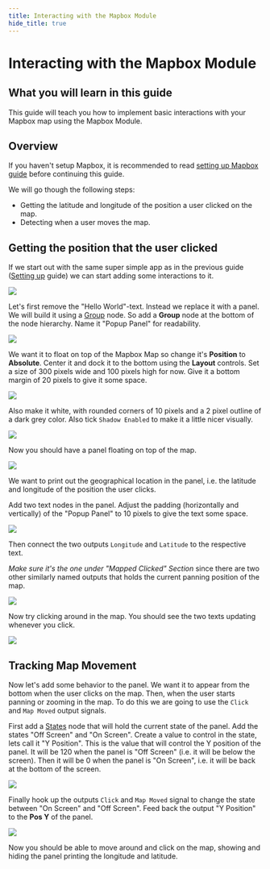 ```yaml
---
title: Interacting with the Mapbox Module
hide_title: true
---
```


# Interacting with the Mapbox Module

## What you will learn in this guide

This guide will teach you how to implement basic interactions with your Mapbox map using the Mapbox Module.

## Overview

If you haven't setup Mapbox, it is recommended to read [setting up Mapbox guide](/library/modules/mapbox/guides/setting-up) before continuing this guide.

We will go though the following steps:

- Getting the latitude and longitude of the position a user clicked on the map.
- Detecting when a user moves the map.

## Getting the position that the user clicked

If we start out with the same super simple app as in the previous guide ([Setting up](/library/modules/mapbox/guides/setting-up) guide) we can start adding some interactions to it.

<div className="ndl-image-with-background l">

![](/library/modules/mapbox/guides/interacting/initial-state.png)

</div>

Let's first remove the "Hello World"-text. Instead we replace it with a panel. We will build it using a [Group](/nodes/basic-elements/group) node. So add a **Group** node at the bottom of the node hierarchy. Name it "Popup Panel" for readability.

<div className="ndl-image-with-background">

![](/library/modules/mapbox/guides/interacting/nodes-1.png)

</div>

We want it to float on top of the Mapbox Map so change it's **Position** to **Absolute**. Center it and dock it to the bottom using the **Layout** controls. Set a size of 300 pixels wide and 100 pixels high for now. Give it a bottom margin of 20 pixels to give it some space.

<div className="ndl-image-with-background s">

![](/library/modules/mapbox/guides/interacting/popup-panel-1.png)

</div>

Also make it white, with rounded corners of 10 pixels and a 2 pixel outline of a dark grey color. Also tick `Shadow Enabled` to make it a little nicer visually.

<div className="ndl-image-with-background s">

![](/library/modules/mapbox/guides/interacting/popup-panel-2.png)

</div>

Now you should have a panel floating on top of the map.

<div className="ndl-image-with-background l">

![](/library/modules/mapbox/guides/interacting/screen-1.png)

</div>

We want to print out the geographical location in the panel, i.e. the latitude and longitude of the position the user clicks.

Add two text nodes in the panel. Adjust the padding (horizontally and vertically) of the "Popup Panel" to 10 pixels to give the text some space.

<div className="ndl-image-with-background l">

![](/library/modules/mapbox/guides/interacting/state-2.png)

</div>

Then connect the two outputs `Longitude` and `Latitude` to the respective text.

_Make sure it's the one under "Mapped Clicked" Section_ since there are two other similarly named outputs that holds the current panning position of the map.

<div className="ndl-image-with-background l">

![](/library/modules/mapbox/guides/interacting/connection-1.png)

</div>

Now try clicking around in the map. You should see the two texts updating whenever you click.

<div className="ndl-image-with-background l">

![](/library/modules/mapbox/guides/interacting/screen-2.png)

</div>

## Tracking Map Movement

Now let's add some behavior to the panel. We want it to appear from the bottom when the user clicks on the map. Then, when the user starts panning or zooming in the map. To do this we are going to use the `Click` and `Map Moved` output signals.

First add a [States](/nodes/utilities/logic/states) node that will hold the current state of the panel. Add the states "Off Screen" and "On Screen". Create a value to control in the state, lets call it "Y Position". This is the value that will control the Y position of the panel. It will be 120 when the panel is "Off Screen" (i.e. it will be below the screen). Then it will be 0 when the panel is "On Screen", i.e. it will be back at the bottom of the screen.

<div className="ndl-image-with-background">

![](/library/modules/mapbox/guides/interacting/states-panel-1.png)

</div>

Finally hook up the outputs `Click` and `Map Moved` signal to change the state between "On Screen" and "Off Screen". Feed back the output "Y Position" to the **Pos Y** of the panel.

<div className="ndl-image-with-background l">

![](/library/modules/mapbox/guides/interacting/nodes-2.png)

</div>

Now you should be able to move around and click on the map, showing and hiding the panel printing the longitude and latitude.
